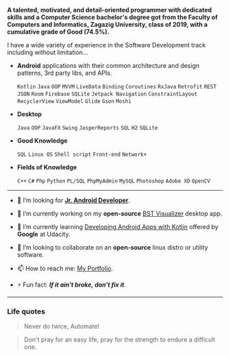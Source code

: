 <!-- #### Hi there 👋 -->

<!-- **AmmarYasserAllaiThy/AmmarYasserAllaiThy** is a ✨ _special_ ✨ repository because its `README.md` (this file) appears on your GitHub profile. -->

<!-- <h2 style="background-color: #b0bac6; color: #2d333b; text-align: center"> Ammar Yasser AllaiThy </h2> -->

**A talented, motivated, and detail-oriented programmer with dedicated skills and a Computer Science bachelor's degree got from the Faculty of Computers and Informatics, Zagazig University, class of 2019, with a cumulative grade of Good (74.5%).**

I have a wide variety of experience in the Software Development track including without limitation...

- **Android** applications with their common architecture and design patterns, 3rd party libs, and APIs.
  
  `Kotlin` `Java` `OOP` `MVVM` `LiveData` `Binding` `Coroutines` `RxJava` `Retrofit` `REST` `JSON` `Room` `Firebase` `SQLite` `Jetpack Navigation` `ConstraintLayout` `RecyclerView` `ViewModel` `Glide` `Gson` `Moshi` 

- **Desktop**

  `Java` `OOP` `JavaFX` `Swing` `JasperReports` `SQL` `H2` `SQLite`

- **Good Knowledge**
  
  `SQL` `Linux OS` `Shell script` `Front-end` `Network+`

- **Fields of Knowledge**
 
  `C++` `C#` `Php` `Python` `PL/SQL` `PhpMyAdmin` `MySQL` `Photoshop` `Adobe XD` `OpenCV`

---

- 🤔 I’m looking for [**Jr. Android Developer**](https://ammaryasserallaithy.github.io/CV).

- 🔭 I’m currently working on my **open-source** [BST Visualizer](https://github.com/AmmarYasserAllaiThy/BST-Visualizer) desktop app.

- 🌱 I’m currently learning [Developing Android Apps with Kotlin](https://classroom.udacity.com/courses/ud9012) offered by **Google** at Udacity.

- 👯 I’m looking to collaborate on an **open-source** linux distro or utility software.

- 📫 How to reach me: [My Portfolio](https://ammaryasser.netlify.app).

- ⚡ Fun fact: ***If it ain't broke, don't fix it***.

---

### Life quotes

> Never do twice, Automate!

> Don't pray for an easy life, pray for the strength to endure a difficult one.

